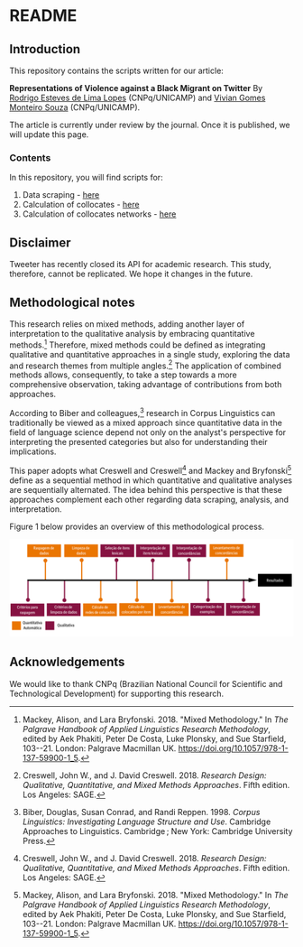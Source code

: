 # README

## Introduction

This repository contains the scripts written for our article:

**Representations of Violence against a Black Migrant on Twitter** By [Rodrigo Esteves de Lima Lopes](mailto:rll307@unicamp.br) (CNPq/UNICAMP) and [ Vivian Gomes Monteiro Souza](mailto:viviangomesms@gmail.com) (CNPq/UNICAMP).

The article is currently under review by the journal. Once it is published, we will update this page.

### Contents

In this repository, you will find scripts for:

1.  Data scraping - [here](01_DataScraping.md)
2.  Calculation of collocates - [here](02_collocates.md)
3.  Calculation of collocates networks - [here](03_network.R)

## Disclaimer

Tweeter has recently closed its API for academic research. This study, therefore, cannot be replicated. We hope it changes in the future. 

## Methodological notes

This research relies on mixed methods, adding another layer of interpretation to the qualitative analysis by embracing quantitative methods.[^readme-1] Therefore, mixed methods could be defined as integrating qualitative and quantitative approaches in a single study, exploring the data and research themes from multiple angles.[^readme-2] The application of combined methods allows, consequently, to take a step towards a more comprehensive observation, taking advantage of contributions from both approaches.

[^readme-1]: Mackey, Alison, and Lara Bryfonski. 2018. "Mixed Methodology." In *The Palgrave Handbook of Applied Linguistics Research Methodology*, edited by Aek Phakiti, Peter De Costa, Luke Plonsky, and Sue Starfield, 103--21. London: Palgrave Macmillan UK. <https://doi.org/10.1057/978-1-137-59900-1_5>.

[^readme-2]: Creswell, John W., and J. David Creswell. 2018. *Research Design: Qualitative, Quantitative, and Mixed Methods Approaches*. Fifth edition. Los Angeles: SAGE.

According to Biber and colleagues,[^readme-3] research in Corpus Linguistics can traditionally be viewed as a mixed approach since quantitative data in the field of language science depend not only on the analyst's perspective for interpreting the presented categories but also for understanding their implications.

[^readme-3]: Biber, Douglas, Susan Conrad, and Randi Reppen. 1998. *Corpus Linguistics: Investigating Language Structure and Use*. Cambridge Approaches to Linguistics. Cambridge ; New York: Cambridge University Press.

This paper adopts what Creswell and Creswell[^readme-4] and Mackey and Bryfonski[^readme-5] define as a sequential method in which quantitative and qualitative analyses are sequentially alternated. The idea behind this perspective is that these approaches complement each other regarding data scraping, analysis, and interpretation.

[^readme-4]: Creswell, John W., and J. David Creswell. 2018. *Research Design: Qualitative, Quantitative, and Mixed Methods Approaches*. Fifth edition. Los Angeles: SAGE.

[^readme-5]: Mackey, Alison, and Lara Bryfonski. 2018. "Mixed Methodology." In *The Palgrave Handbook of Applied Linguistics Research Methodology*, edited by Aek Phakiti, Peter De Costa, Luke Plonsky, and Sue Starfield, 103--21. London: Palgrave Macmillan UK. <https://doi.org/10.1057/978-1-137-59900-1_5>.

Figure 1 below provides an overview of this methodological process.

![](images/metodologia.png)

## Acknowledgements

We would like to thank CNPq (Brazilian National Council for Scientific and Technological Development) for supporting this research.
